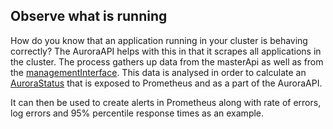 ## Observe what is running

How do you know that an application running in your cluster is behaving correctly? The AuroraAPI helps with this in that it scrapes all applications in the cluster. The process
gathers up data from the masterApi as well as from the [managementInterface](aurora#managementInterface). This data is analysed in order to calculate an [AuroraStatus](aurora#auroraStatus) that is exposed to Prometheus and as a part of the AuroraAPI.

It can then be used to create alerts in Prometheus along with rate of errors, log errors and 95% percentile response times as an example.
